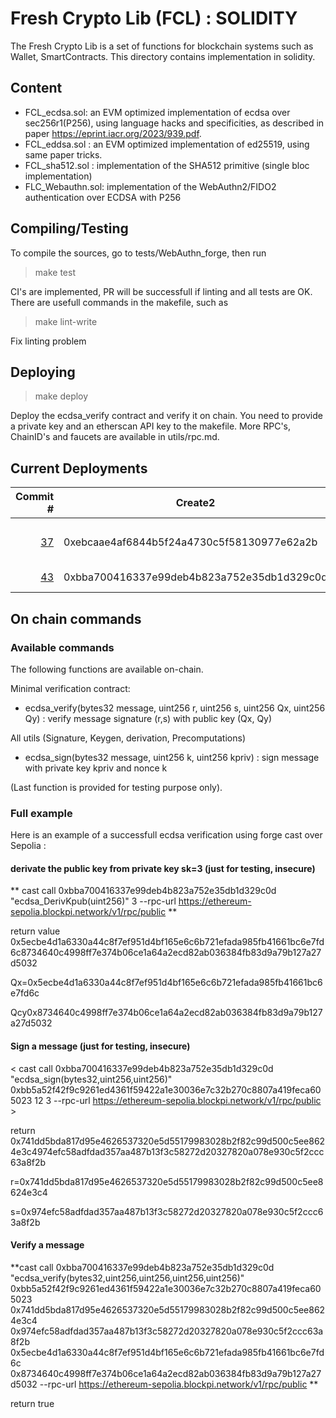 # Fresh Crypto Lib (FCL) : SOLIDITY

The Fresh Crypto Lib is a set of functions for blockchain systems such as Wallet, SmartContracts.
This directory contains implementation in solidity.


## Content

* FCL_ecdsa.sol: an EVM optimized implementation of ecdsa over sec256r1(P256), using language hacks and specificities, as described in paper https://eprint.iacr.org/2023/939.pdf.
* FCL_eddsa.sol   : an EVM optimized implementation of ed25519, using same paper tricks.
* FCL_sha512.sol : implementation of the SHA512 primitive (single bloc implementation)
* FLC_Webauthn.sol: implementation of the WebAuthn2/FIDO2 authentication over ECDSA with P256
<!--- FCL_ecdaa.sol: an EVM version of the ECDAA anonymous attestation for anonymous airdrops -->

## Compiling/Testing

To compile the sources, go to tests/WebAuthn_forge, then run

>make test

CI's are implemented, PR will be successfull if linting and all tests are OK. There are usefull commands in the makefile, such as 

>make lint-write 

Fix linting problem

## Deploying

>make deploy

Deploy the ecdsa_verify contract and verify it on chain. You need to provide a private key and an etherscan API key to the makefile. More RPC's, ChainID's and faucets are available in utils/rpc.md.


## Current Deployments

| Commit # | Create2 | Mainnets | Testnets | Functions |
|--------:|---------|:--:|:----|:----|
||         |  |         | |
|[37](https://github.com/rdubois-crypto/FreshCryptoLib/commit/29f60f19d3a07ec501ce36429f9688d9be372368)| 0xebcaae4af6844b5f24a4730c5f58130977e62a2b    | [Polygon](https://polygonscan.com/address/0xebcaae4af6844b5f24a4730c5f58130977e62a2b#code)  | [Optimism](https://goerli-optimism.etherscan.io/address/0xebcaae4af6844b5f24a4730c5f58130977e62a2b#code), [Sepolia](https://sepolia.etherscan.io/address/0xebcaae4af6844b5f24a4730c5f58130977e62a2b#code), [Linea](https://explorer.goerli.linea.build/address/0xEBCaaE4Af6844B5F24A4730C5f58130977E62A2B/contracts#address-tabs)  |  ecdsa_sign, ecdsa_verify |
|[43](https://github.com/rdubois-crypto/FreshCryptoLib/pull/43)| 0xbba700416337e99deb4b823a752e35db1d329c0d    | N/A |  [Sepolia](https://sepolia.etherscan.io/address/0xbba700416337e99deb4b823a752e35db1d329c0d#code) |  ecdsa_sign, ecdsa_verify |

## On chain commands

### Available commands
The following functions are available on-chain. 

Minimal verification contract:
* ecdsa_verify(bytes32 message, uint256 r, uint256 s, uint256 Qx, uint256 Qy) : verify message signature (r,s) with public key (Qx, Qy)

All utils (Signature, Keygen, derivation, Precomputations) 
* ecdsa_sign(bytes32 message, uint256 k, uint256 kpriv) : sign message with private key kpriv and nonce k

(Last function is provided for testing purpose only).


### Full example

Here is an example of a successfull ecdsa verification using forge cast over Sepolia :

#### derivate the public key from private key sk=3 (just for testing, insecure)
** cast call 0xbba700416337e99deb4b823a752e35db1d329c0d "ecdsa_DerivKpub(uint256)" 3 --rpc-url https://ethereum-sepolia.blockpi.network/v1/rpc/public **
 
return value 0x5ecbe4d1a6330a44c8f7ef951d4bf165e6c6b721efada985fb41661bc6e7fd6c8734640c4998ff7e374b06ce1a64a2ecd82ab036384fb83d9a79b127a27d5032

Qx=0x5ecbe4d1a6330a44c8f7ef951d4bf165e6c6b721efada985fb41661bc6e7fd6c

Qcy0x8734640c4998ff7e374b06ce1a64a2ecd82ab036384fb83d9a79b127a27d5032

#### Sign a message (just for testing, insecure)
< cast call 0xbba700416337e99deb4b823a752e35db1d329c0d "ecdsa_sign(bytes32,uint256,uint256)" 0xbb5a52f42f9c9261ed4361f59422a1e30036e7c32b270c8807a419feca605023 12 3 --rpc-url https://ethereum-sepolia.blockpi.network/v1/rpc/public >

return 0x741dd5bda817d95e4626537320e5d55179983028b2f82c99d500c5ee8624e3c4974efc58adfdad357aa487b13f3c58272d20327820a078e930c5f2ccc63a8f2b

r=0x741dd5bda817d95e4626537320e5d55179983028b2f82c99d500c5ee8624e3c4

s=0x974efc58adfdad357aa487b13f3c58272d20327820a078e930c5f2ccc63a8f2b

#### Verify a message
**cast call 0xbba700416337e99deb4b823a752e35db1d329c0d "ecdsa_verify(bytes32,uint256,uint256,uint256,uint256)" 0xbb5a52f42f9c9261ed4361f59422a1e30036e7c32b270c8807a419feca605023 0x741dd5bda817d95e4626537320e5d55179983028b2f82c99d500c5ee8624e3c4 0x974efc58adfdad357aa487b13f3c58272d20327820a078e930c5f2ccc63a8f2b 0x5ecbe4d1a6330a44c8f7ef951d4bf165e6c6b721efada985fb41661bc6e7fd6c  0x8734640c4998ff7e374b06ce1a64a2ecd82ab036384fb83d9a79b127a27d5032 --rpc-url https://ethereum-sepolia.blockpi.network/v1/rpc/public **

return true

